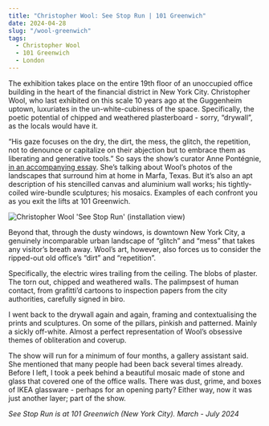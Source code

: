 ```yaml
---
title: "Christopher Wool: See Stop Run | 101 Greenwich"
date: 2024-04-28
slug: "/wool-greenwich"
tags:
  - Christopher Wool
  - 101 Greenwich
  - London
---
```


The exhibition takes place on the entire 19th floor of an unoccupied office building in the heart of the financial district in New York City. Christopher Wool, who last exhibited on this scale 10 years ago at the Guggenheim uptown, luxuriates in the un-white-cubiness of the space. Specifically, the poetic potential of chipped and weathered plasterboard - sorry, “drywall”, as the locals would have it.

“His gaze focuses on the dry, the dirt, the mess, the glitch, the repetition, not to denounce or capitalize on their abjection but to embrace them as liberating and generative tools.” So says the show’s curator Anne Pontégnie, [in an accompanying essay](https://www.seestoprun.com/library_files/Anne%20Pontegnie%20See%20Stop%20Run_2024-01-18_Essay.pdf). She’s talking about Wool’s photos of the landscapes that surround him at home in Marfa, Texas. But it’s also an apt description of his stencilled canvas and aluminium wall works; his tightly-coiled wire-bundle sculptures; his mosaics. Examples of each confront you as you exit the lifts at 101 Greenwich.

![Christopher Wool 'See Stop Run' (installation view)](/wool-greenwich-1.jpeg)

Beyond that, through the dusty windows, is downtown New York City, a genuinely incomparable urban landscape of “glitch” and “mess” that takes any visitor’s breath away. Wool’s art, however, also forces us to consider the ripped-out old office’s “dirt” and “repetition”.

Specifically, the electric wires trailing from the ceiling. The blobs of plaster. The torn out, chipped and weathered walls. The palimpsest of human contact, from grafitti’d cartoons to inspection papers from the city authorities, carefully signed in biro.

I went back to the drywall again and again, framing and contextualising the prints and sculptures. On some of the pillars, pinkish and patterned. Mainly a sickly off-white. Almost a perfect representation of Wool’s obsessive themes of obliteration and coverup.

The show will run for a minimum of four months, a gallery assistant said. She mentioned that many people had been back several times already. Before I left, I took a peek behind a beautiful mosaic made of stone and glass that covered one of the office walls. There was dust, grime, and boxes of IKEA glassware - perhaps for an opening party? Either way, now it was just another layer; part of the show.

_See Stop Run is at 101 Greenwich (New York City). March - July 2024_
